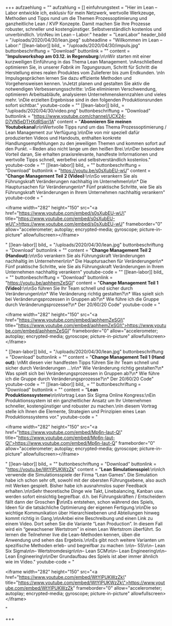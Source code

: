 +++
aufzaehlung = ""
aufzahlung = []
einfuhrungstext = "Hier im Lean – Labor entwickle ich, exklusiv für mein Netzwerk, wertvolle  Werkzeuge, Methoden und Tipps rund um die Themen Prozessoptimierung und ganzheitliche Lean / KVP Konzepte. Damit machen Sie Ihre Prozesse robuster, schneller und kostengünstiger. Selbstverständlich kostenlos und unverbindlich.  \n\nNeu im Lean – Labor:"
header = "LeanLabor"
header_bild = "/uploads/2020/04/30/lean.jpeg"
subheadline = "Willkommen im Lean – Labor:"
[[lean-labor]]
bild_ = "/uploads/2020/04/30/impuls.jpg"
buttonbeschriftung = "Download"
buttonlink = ""
content = "**Impulsworkshop am 03.12. in Regensburg:**\n\nWir starten mit einer kurzweiligen Einführung in das Thema Lean Management.  \nAnschließend optimieren Sie, in unserer _Fabrik im Tagungsraum_, Schritt für Schritt die Herstellung eines realen Produktes vom Zulieferer bis zum Endkunden.  \nIn Impulsgesprächen lernen Sie dazu effiziente Methoden und Vorgehensweisen kennen.  \nJetzt planen und gestalten Sie aktiv die notwendigen Verbesserungsschritte:  \nSie eliminieren Verschwendung, optimieren Arbeitsabläufe, analysieren Unternehmenskennzahlen und vieles mehr.  \nDie erzielten Ergebnisse sind in den folgenden Produktionsrunden sofort sichtbar."
youtube-code = ""
[[lean-labor]]
bild_ = "/uploads/2020/04/30/video.png"
buttonbeschriftung = "Download"
buttonlink = "https://www.youtube.com/channel/UCX24-D7VN5eDTHXdRSqri1A"
content = "**Abonnieren Sie meinen Youtubekanal**\n\nWertvolle Tipps rund um das Thema Prozessoptimierung / Lean Management zur Verfügung.\n\nDie von mir speziell dafür produzierten Videos und Handouts, enthalten konkrete Handlungsempfehlungen zu den jeweiligen Themen und kommen sofort auf den Punkt. – Reden also nicht lange um den heißen Brei.\n\nDer besondere Vorteil daran, Sie erhalten praxisrelevante, handfeste Informationen und wertvolle Tipps schnell, werbefrei und selbstverständlich kostenlos."
youtube-code = ""
[[lean-labor]]
bild_ = ""
buttonbeschriftung = "Download"
buttonlink = "https://youtu.be/s0sXubEU-wU"
content = "**Change Management Teil 2 (Video):**\n\nSo verankern Sie als Führungskraft Veränderungen nachhaltig im Unternehmen\n\n* Die Hauptursachen für Veränderungen\n* Fünf praktische Schritte, wie Sie als Führungskraft Veränderungen in Ihrem Unternehmen nachhaltig verankern"
youtube-code = "<p>&lt;iframe width=\"282\" height=\"150\" src=\"<a href=\"https://www.youtube.com/embed/s0sXubEU-wU\" title=\"https://www.youtube.com/embed/s0sXubEU-wU\">https://www.youtube.com/embed/s0sXubEU-wU</a>\" frameborder=\"0\" allow=\"accelerometer; autoplay; encrypted-media; gyroscope; picture-in-picture\" allowfullscreen&gt;&lt;/iframe&gt;</p>"
[[lean-labor]]
bild_ = "/uploads/2020/04/30/lean.jpg"
buttonbeschriftung = "Download"
buttonlink = ""
content = "**Change Management Teil 2 (Handout):**\n\nSo verankern Sie als Führungskraft Veränderungen nachhaltig im Unternehmen\n\n* Die Hauptursachen für Veränderungen\n* Fünf praktische Schritte, wie Sie als Führungskraft Veränderungen in Ihrem Unternehmen nachhaltig verankern"
youtube-code = ""
[[lean-labor]]
bild_ = ""
buttonbeschriftung = "Download"
buttonlink = "https://youtu.be/aphhemZeSGI"
content = "**Change Management Teil 1 (Video):**\n\nSo führen Sie Ihr Team schnell und sicher durch Veränderungen\n\n* Wie Veränderung richtig gestalten?\n* Was spielt sich bei Veränderungsprozessen in Gruppen ab?\n* Wie führe ich die Gruppe durch Veränderungsprozesse?\n* Der 20/60/20 Code"
youtube-code = "<p>&lt;iframe width=\"282\" height=\"150\" src=\"<a href=\"https://www.youtube.com/embed/aphhemZeSGI\" title=\"https://www.youtube.com/embed/aphhemZeSGI\">https://www.youtube.com/embed/aphhemZeSGI</a>\" frameborder=\"0\" allow=\"accelerometer; autoplay; encrypted-media; gyroscope; picture-in-picture\" allowfullscreen&gt;&lt;/iframe&gt;</p>"
[[lean-labor]]
bild_ = "/uploads/2020/04/30/lean.jpg"
buttonbeschriftung = "Download"
buttonlink = ""
content = "**Change Management Teil 1 (Hand out):**  \nMit diesen vier handfesten Tipps führen Sie ihr Team schnell und sicher durch Veränderungen …\n\n* Wie Veränderung richtig gestalten?\n* Was spielt sich bei Veränderungsprozessen in Gruppen ab?\n* Wie führe ich die Gruppe durch Veränderungsprozesse?\n* Der 20/60/20 Code"
youtube-code = ""
[[lean-labor]]
bild_ = ""
buttonbeschriftung = "Download"
buttonlink = ""
content = "**Lean Produktionssysteme**\n\nVortrag Lean Six Sigma Online Kongress:\nEin Produktionssystem ist ein ganzheitlicher Ansatz um Ihr Unternehmen schneller, kostengünstiger und robuster zu machen.\nIn diesem Vortrag stelle ich Ihnen die Elemente, Strategien und Prinzipien eines Lean Produktionssystems vor."
youtube-code = "<p>&lt;iframe width=\"282\" height=\"150\" src=\"<a href=\"https://www.youtube.com/embed/Mp6n-Iaut-Q\" title=\"https://www.youtube.com/embed/Mp6n-Iaut-Q\">https://www.youtube.com/embed/Mp6n-Iaut-Q</a>\" frameborder=\"0\" allow=\"accelerometer; autoplay; encrypted-media; gyroscope; picture-in-picture\" allowfullscreen&gt;&lt;/iframe&gt;</p>"
[[lean-labor]]
bild_ = ""
buttonbeschriftung = "Download"
buttonlink = "https://youtu.be/WtYlPUKWzZk"
content = "**Lean Simulationsspiel:**\n\nIch verwende die Simulationsspiele der Firma “Lean Games”. Die Simulation habe ich schon sehr oft, sowohl mit der obersten Führungsebene, also auch mit Werken gespielt. Bisher habe ich ausnahmslos super Feedback erhalten.\n\nSehr theoretische Dinge wie Takt, Linebalancing, Kanban usw. werden sofort einsichtig begreifbar. d.h. bei Führungskräften / Entscheidern fällt dann der Groschen 🙂\n\nEs entstehen, schon während des Spiels, Ideen für die tatsächliche Optimierung der eigenen Fertigung.\n\nDie so wichtige Kommunikation über Hierarchieebenen und Abteilungen hinweg kommt richtig in Gang.\n\nAnbei eine Beschreibung und einen Link zu einem Video. Dort sehen Sie die Variante “Lean Production”. In diesem Fall wird ein “gewachsener Wertstrom” in einen Lean Wertstrom überführt. So lernen die Teilnehmer live die Lean-Methoden kennen, üben die Anwendung und sehen das Ergebnis.\n\nEs gibt noch weitere Varianten um spezifische Methoden erleb- und begreifbar zu machen :\n\n– 5S\n\n– Lean Six Sigma\n\n– Wertstromdesign\n\n– Lean SCM\n\n– Lean Engineering\n\n– Lean Engineering\n\nDer Grundaufbau des Spiels ist aber immer ähnlich wie im Video."
youtube-code = "<p>&lt;iframe width=\"282\" height=\"150\" src=\"<a href=\"https://www.youtube.com/embed/WtYlPUKWzZk\" title=\"https://www.youtube.com/embed/WtYlPUKWzZk\">https://www.youtube.com/embed/WtYlPUKWzZk</a>\" frameborder=\"0\" allow=\"accelerometer; autoplay; encrypted-media; gyroscope; picture-in-picture\" allowfullscreen&gt;&lt;/iframe&gt;</p>"

+++
